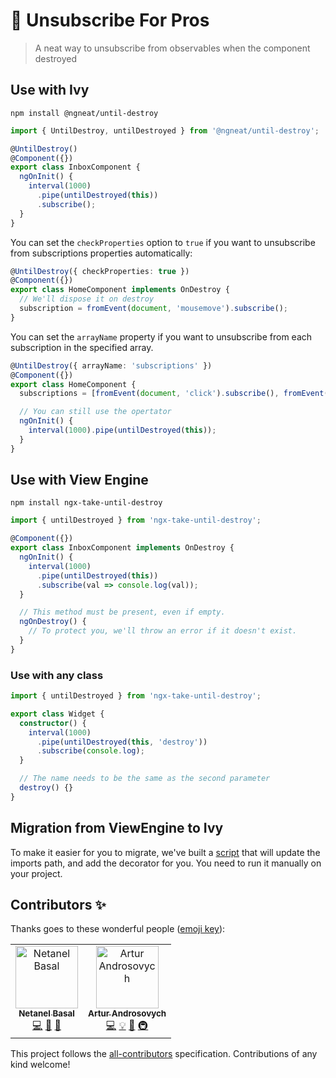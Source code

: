 # 🦁 Unsubscribe For Pros

> A neat way to unsubscribe from observables when the component destroyed

## Use with Ivy

```
npm install @ngneat/until-destroy
```

```ts
import { UntilDestroy, untilDestroyed } from '@ngneat/until-destroy';

@UntilDestroy()
@Component({})
export class InboxComponent {
  ngOnInit() {
    interval(1000)
      .pipe(untilDestroyed(this))
      .subscribe();
  }
}
```

You can set the `checkProperties` option to `true` if you want to unsubscribe from subscriptions properties automatically:

```ts
@UntilDestroy({ checkProperties: true })
@Component({})
export class HomeComponent implements OnDestroy {
  // We'll dispose it on destroy
  subscription = fromEvent(document, 'mousemove').subscribe();
}
```

You can set the `arrayName` property if you want to unsubscribe from each subscription in the specified array.

```ts
@UntilDestroy({ arrayName: 'subscriptions' })
@Component({})
export class HomeComponent {
  subscriptions = [fromEvent(document, 'click').subscribe(), fromEvent(document, 'mousemove').subscribe()];

  // You can still use the opertator
  ngOnInit() {
    interval(1000).pipe(untilDestroyed(this));
  }
}
```

## Use with View Engine

```
npm install ngx-take-until-destroy
```

```ts
import { untilDestroyed } from 'ngx-take-until-destroy';

@Component({})
export class InboxComponent implements OnDestroy {
  ngOnInit() {
    interval(1000)
      .pipe(untilDestroyed(this))
      .subscribe(val => console.log(val));
  }

  // This method must be present, even if empty.
  ngOnDestroy() {
    // To protect you, we'll throw an error if it doesn't exist.
  }
}
```

### Use with any class

```ts
import { untilDestroyed } from 'ngx-take-until-destroy';

export class Widget {
  constructor() {
    interval(1000)
      .pipe(untilDestroyed(this, 'destroy'))
      .subscribe(console.log);
  }

  // The name needs to be the same as the second parameter
  destroy() {}
}
```

## Migration from ViewEngine to Ivy

To make it easier for you to migrate, we've built a [script](https://github.com/NetanelBasal/ngx-take-until-destroy/blob/master/migration/run.js) that will update the imports path, and add the decorator for you. You need to run it manually on your project.

## Contributors ✨

Thanks goes to these wonderful people ([emoji key](https://allcontributors.org/docs/en/emoji-key)):

<!-- ALL-CONTRIBUTORS-LIST:START - Do not remove or modify this section -->
<!-- prettier-ignore-start -->
<!-- markdownlint-disable -->
<table>
  <tr>
    <td align="center"><a href="https://www.netbasal.com"><img src="https://avatars1.githubusercontent.com/u/6745730?v=4" width="100px;" alt="Netanel Basal"/><br /><sub><b>Netanel Basal</b></sub></a><br /><a href="https://github.com/ngneat/until-destroy/commits?author=NetanelBasal" title="Code">💻</a> <a href="https://github.com/ngneat/until-destroy/commits?author=NetanelBasal" title="Documentation">📖</a> <a href="#ideas-NetanelBasal" title="Ideas, Planning, & Feedback">🤔</a></td>
    <td align="center"><a href="https://medium.com/@overthesanity"><img src="https://avatars1.githubusercontent.com/u/7337691?v=4" width="100px;" alt="Artur Androsovych"/><br /><sub><b>Artur Androsovych</b></sub></a><br /><a href="https://github.com/ngneat/until-destroy/commits?author=arturovt" title="Code">💻</a> <a href="#example-arturovt" title="Examples">💡</a> <a href="#ideas-arturovt" title="Ideas, Planning, & Feedback">🤔</a> <a href="#infra-arturovt" title="Infrastructure (Hosting, Build-Tools, etc)">🚇</a></td>
  </tr>
</table>

<!-- markdownlint-enable -->
<!-- prettier-ignore-end -->

<!-- ALL-CONTRIBUTORS-LIST:END -->

This project follows the [all-contributors](https://github.com/all-contributors/all-contributors) specification. Contributions of any kind welcome!
